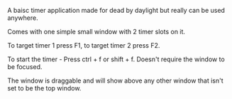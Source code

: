 A baisc timer application made for dead by daylight but really can be used anywhere.

Comes with one simple small window with 2 timer slots on it.

To target timer 1 press F1, to target timer 2 press F2.

To start the timer - Press ctrl + f or shift + f. Doesn't require the window to be focused.

The window is draggable and will show above any other window that isn't set to be the top window.
